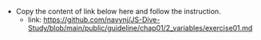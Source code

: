 - Copy the content of link below here and follow the instruction.
  - link: https://github.com/navynj/JS-Dive-Study/blob/main/public/guideline/chap01/2_variables/exercise01.md
